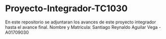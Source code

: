 # Proyecto-Integrador-TC1030
En este repositorio se adjuntaran los avances de este proyecto integrador hasta el avance final.
Nombre y Matricula: Santiago Reynaldo Aguilar Vega - A01709030
